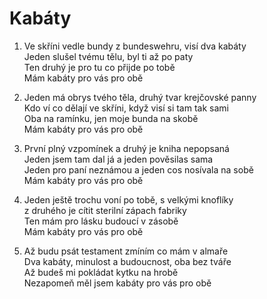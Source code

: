 # Kabáty
 
1. Ve skříni vedle bundy z bundeswehru, visí dva kabáty  
Jeden slušel tvému tělu, byl ti až po paty  
Ten druhý je pro tu co přijde po tobě  
Mám kabáty pro vás pro obě  

2. Jeden má obrys tvého těla, druhý tvar krejčovské panny  
Kdo ví co dělají ve skříni, když visí si tam tak sami  
Oba na ramínku, jen moje bunda na skobě  
Mám kabáty pro vás pro obě  

3. První plný vzpomínek a druhý je kniha nepopsaná  
Jeden jsem tam dal já a jeden pověsilas sama  
Jeden pro paní neznámou a jeden cos nosívala na sobě  
Mám kabáty pro vás pro obě  

4. Jeden ještě trochu voní po tobě, s velkými knoflíky  
z druhého je cítit sterilní zápach fabriky  
Ten mám pro lásku budoucí v zásobě  
Mám kabáty pro vás pro obě  

5. Až budu psát testament zmíním co mám v almaře  
Dva kabáty, minulost a budoucnost, oba bez tváře  
Až budeš mi pokládat kytku na hrobě  
Nezapomeň měl jsem kabáty pro vás pro obě  
